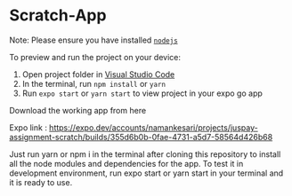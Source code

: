 # Scratch-App

Note: Please ensure you have installed <code><a href="https://nodejs.org/en/download/">nodejs</a></code>

To preview and run the project on your device:
1) Open project folder in <a href="https://code.visualstudio.com/download">Visual Studio Code</a>
2) In the terminal, run `npm install` or `yarn`
3) Run `expo start` or `yarn start` to view project in your expo go app
  
Download the working app from here

Expo link : https://expo.dev/accounts/namankesari/projects/juspay-assignment-scratch/builds/355d6b0b-0fae-4731-a5d7-58564d426b68

Just run yarn or npm i in the terminal after cloning this repository to install all the node modules and dependencies for the app. 
To test it in development environment, run expo start or yarn start in your terminal and it is ready to use.

